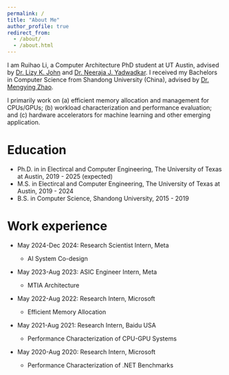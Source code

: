 ```yaml
---
permalink: /
title: "About Me"
author_profile: true
redirect_from: 
  - /about/
  - /about.html
---
```

I am Ruihao Li, a Computer Architecture PhD student at UT Austin, advised by [Dr. Lizy K. John](https://www.ece.utexas.edu/people/faculty/lizy-john) and [Dr. Neeraja J. Yadwadkar](https://sites.utexas.edu/neeraja/). 
I received my Bachelors in Computer Science from Shandong University (China), advised by [Dr. Mengying Zhao](https://zmyhomepage.github.io/zmy_EN/).

I primarily work on (a) efficient memory allocation and management for CPUs/GPUs; (b) workload characterization and performance evaluation; and (c) hardware accelerators for machine learning and other emerging application.

Education
======
* Ph.D. in in Electircal and Computer Engineering, The University of Texas at Austin, 2019 - 2025 (expected)
* M.S. in Electircal and Computer Engineering, The University of Texas at Austin, 2019 - 2024
* B.S. in Computer Science, Shandong University, 2015 - 2019

Work experience
======
* May 2024-Dec 2024: Research Scientist Intern, Meta
  * AI System Co-design

* May 2023-Aug 2023: ASIC Engineer Intern, Meta
  * MTIA Architecture

* May 2022-Aug 2022: Research Intern, Microsoft
  * Efficient Memory Allocation

* May 2021-Aug 2021: Research Intern, Baidu USA
  * Performance Characterization of CPU-GPU Systems

* May 2020-Aug 2020: Research Intern, Microsoft
  * Performance Characterization of .NET Benchmarks